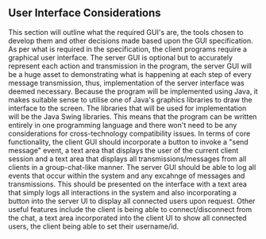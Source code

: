 ## User Interface Considerations

This section will outline what the required GUI's are, the tools chosen to develop them and other decisions made based upon the GUI specification. As per what is required in the specification, the client programs require a graphical user interface. The server GUI is optional but to accurately represent each action and transmission in the program, the server GUI will be a huge asset to demonstrating what is happening at each step of every message transmission, thus, implementation of the server interface was deemed necessary. Because the program will be implemented using Java, it makes suitable sense to utilise one of Java's graphics libraries to draw the interface to the screen. The libraries that will be used for implementation will be the Java Swing libraries. This means that the program can be written entirely in one programming language and there won't need to be any considerations for cross-technology compatibility issues. In terms of core functionality, the client GUI should incorporate a button to invoke a "send message" event, a text area that displays the user of the current client session and a text area that displays all transmissions/messages from all clients in a group-chat-like manner. The server GUI should be able to log all events that occur within the system and any excahnge of messages and transmissions. This should be presented on the interface with a text area that simply logs all interactions in the system and also incorporating a button into the server UI to display all connected users upon request. Other useful features include the client is being able to connect/disconnect from the chat, a text area incorporated into the client UI to show all connected users, the client being able to set their username/id.
